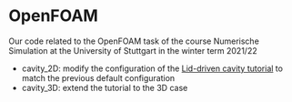 # OpenFOAM

Our code related to the OpenFOAM task of the course Numerische Simulation at the University of Stuttgart in the winter term 2021/22

- cavity_2D: modify the configuration of the [Lid-driven cavity tutorial](https://www.openfoam.com/documentation/tutorial-guide/2-incompressible-flow/2.1-lid-driven-cavity-flow#x6-60002.1) to match the previous default configuration
- cavity_3D: extend the tutorial to the 3D case
